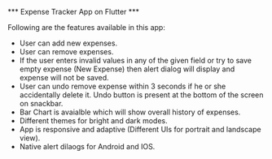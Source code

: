 *** Expense Tracker App on Flutter ***

Following are the features available in this app:
- User can add new expenses.
- User can remove expenses.
- If the user enters invalid values in any of the given field or try to save empty expense (New Expense) then alert dialog will display and expense will not be saved.
- User can undo remove expense within 3 seconds if he or she accidentally delete it. Undo button is present at the bottom of the screen on snackbar. 
- Bar Chart is avaialble which will show overall history of expenses.
- Different themes for bright and dark modes.
- App is responsive and adaptive (Different UIs for portrait and landscape view).
- Native alert dilaogs for Android and IOS.

